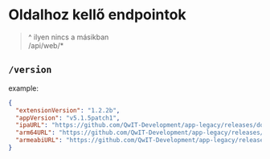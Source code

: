 # Oldalhoz kellő endpointok
> ^ ilyen nincs a másikban\
> /api/web/*

## `/version`
example:
```json
{
  "extensionVersion": "1.2.2b",
  "appVersion": "v5.1.5patch1",
  "ipaURL": "https://github.com/QwIT-Development/app-legacy/releases/download/v5.1.5patch1/firkaapp.ipa",
  "arm64URL": "https://github.com/QwIT-Development/app-legacy/releases/download/v5.1.5patch1/app-arm64-v8a-release.apk",
  "armeabiURL": "https://github.com/QwIT-Development/app-legacy/releases/download/v5.1.5patch1/app-armeabi-v7a-release.apk"
}
```